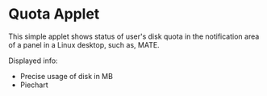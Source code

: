 # Quota Applet

This simple applet shows status of user's disk quota in the notification area of a panel in a Linux desktop, such as, MATE.

Displayed info:
* Precise usage of disk in MB
* Piechart
